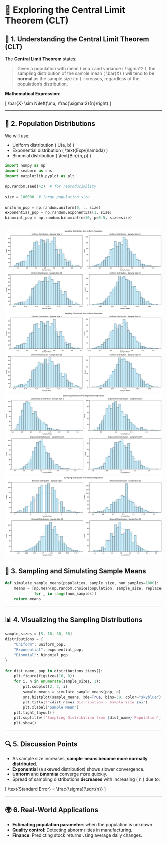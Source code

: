 
# 📘 Exploring the Central Limit Theorem (CLT)

## 🧠 1. Understanding the Central Limit Theorem (CLT)

The **Central Limit Theorem** states:

> Given a population with mean \( \mu \) and variance \( \sigma^2 \), the sampling distribution of the sample mean \( \bar{X} \) will tend to be **normal** as the sample size \( n \) increases, regardless of the population’s distribution.

**Mathematical Expression**:

\[
\bar{X} \sim N\left(\mu, \frac{\sigma^2}{n}\right)
\]

---

## 🔢 2. Population Distributions

We will use:
- Uniform distribution \( U(a, b) \)
- Exponential distribution \( \text{Exp}(\lambda) \)
- Binomial distribution \( \text{Bin}(n, p) \)

```python
import numpy as np
import seaborn as sns
import matplotlib.pyplot as plt

np.random.seed(42)  # for reproducibility

size = 100000  # large population size

uniform_pop = np.random.uniform(0, 1, size)
exponential_pop = np.random.exponential(1, size)
binomial_pop = np.random.binomial(n=10, p=0.5, size=size)
```
![alt text](image.png)
![alt text](image-1.png)
![alt text](image-2.png)
![alt text](image-3.png)
---

## 🔁 3. Sampling and Simulating Sample Means

```python
def simulate_sample_means(population, sample_size, num_samples=1000):
    means = [np.mean(np.random.choice(population, sample_size, replace=False))
             for _ in range(num_samples)]
    return means
```

---

## 📊 4. Visualizing the Sampling Distributions

```python
sample_sizes = [5, 10, 30, 50]
distributions = {
    "Uniform": uniform_pop,
    "Exponential": exponential_pop,
    "Binomial": binomial_pop
}

for dist_name, pop in distributions.items():
    plt.figure(figsize=(16, 8))
    for i, n in enumerate(sample_sizes, 1):
        plt.subplot(2, 2, i)
        sample_means = simulate_sample_means(pop, n)
        sns.histplot(sample_means, kde=True, bins=30, color="skyblue")
        plt.title(f"{dist_name} Distribution - Sample Size {n}")
        plt.xlabel("Sample Mean")
    plt.tight_layout()
    plt.suptitle(f"Sampling Distribution from {dist_name} Population", y=1.02)
    plt.show()
```

---

## 🔍 5. Discussion Points

- As sample size increases, **sample means become more normally distributed**.
- **Exponential** (a skewed distribution) shows slower convergence.
- **Uniform** and **Binomial** converge more quickly.
- Spread of sampling distributions **decreases** with increasing \( n \) due to:

\[
\text{Standard Error} = \frac{\sigma}{\sqrt{n}}
\]

---

## 🌍 6. Real-World Applications

- **Estimating population parameters** when the population is unknown.
- **Quality control**: Detecting abnormalities in manufacturing.
- **Finance**: Predicting stock returns using average daily changes.

